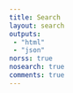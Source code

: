 ```yaml
---
title: Search
layout: search
outputs:
 - "html"
 - "json"
norss: true
nosearch: true
comments: true
---
```

